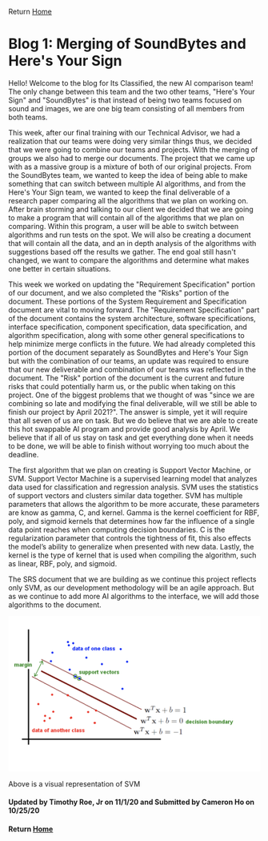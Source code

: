Return [Home](index.md)

# Blog 1: Merging of SoundBytes and Here's Your Sign



Hello! Welcome to the blog for Its Classified, the new AI comparison team! The only change between this team and the two other teams, "Here's Your Sign" and "SoundBytes" is that instead of being two teams focused on sound and images, we are one big team consisting of all members from both teams.

This week, after our final training with our Technical Advisor, we had a realization that our teams were doing very similar things thus, we decided that we were going to combine our teams and projects. With the merging of groups we also had to merge our documents. 
The project that we came up with as a massive group is a mixture of both of our original projects. From the SoundBytes team, we wanted to keep the idea of being able to make something that can switch between multiple AI algorithms, and from the Here's Your Sign team, we wanted to keep the final deliverable of a research paper comparing all the algorithms that we plan on working on. 
After brain storming and talking to our client we decided that we are going to make a program that will contain all of the algorithms that we plan on comparing. Within this program, a user will be able to switch between algorithms and run tests on the spot. We will also be creating a document that will contain all the data, and an in depth analysis of the algorithms with suggestions based off the results we gather. 
The end goal still hasn't changed, we want to compare the algorithms and determine what makes one better in certain situations. 

This week we worked on updating the "Requirement Specification" portion of our document, and we also completed the "Risks" portion of the document. These portions of the System Requirement and Specification document are vital to moving forward. 
The "Requirement Specification" part of the document contains the system architecture, software specifications, interface specification, component specification, data specification, and algorithm specification, along with some other general specifications to help minimize merge conflicts in the future. 
We had already completed this portion of the document separately as SoundBytes and Here's Your Sign but with the combination of our teams, an update was required to ensure that our new deliverable and combination of our teams was reflected in the document. 
The "Risk" portion of the document is the current and future risks that could potentially harm us, or the public when taking on this project. One of the biggest problems that we thought of was "since we are combining so late and modifying the final deliverable, will we still be able to finish our project by April 2021?".
The answer is simple, yet it will require that all seven of us are on task. But we do believe that we are able to create this hot swappable AI program and provide good analysis by April. We believe that if all of us stay on task and get everything done when it needs to be done, we will be able to finish without worrying too much about the deadline. 

The first algorithm that we plan on creating is Support Vector Machine, or SVM. Support Vector Machine is a supervised learning model that analyzes data used for classification and regression analysis. SVM uses the statistics of support vectors and clusters similar data together. 
SVM has multiple parameters that allows the algorithm to be more accurate, these parameters are know as gamma, C, and kernel. 
Gamma is the kernel coefficient for RBF, poly, and sigmoid kernels that determines how far the influence of a single data point reaches when computing decision boundaries. 
C is the regularization parameter that controls the tightness of fit, this also effects the model’s ability to generalize when presented with new data. 
Lastly, the kernel is the type of kernel that is used when compiling the algorithm, such as linear, RBF, poly, and sigmoid. 

The SRS document that we are building as we continue this project reflects only SVM, as our development methodology will be an agile approach. But as we continue to add more AI algorithms to the interface, we will add those algorithms to the document. 

![Image of SVM visually](https://raw.githubusercontent.com/egr-401-402-capstone-2020-21/ItsClassified-Blog/gh-pages/images/blog1/svmBlog6.png)

Above is a visual representation of SVM

#### Updated by Timothy Roe, Jr on 11/1/20 and Submitted by Cameron Ho on 10/25/20
#### Return [Home](index.md)
